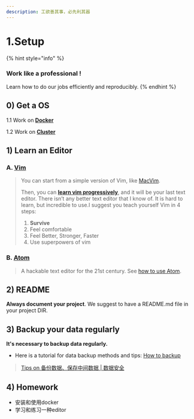 ```yaml
---
description: 工欲善其事，必先利其器
---
```


# 1.Setup

{% hint style="info" %}
### Work like a professional !

Learn how to do our jobs efficiently and reproducibly.
{% endhint %}

## 0\) Get a OS

1.1 Work on [**Docker**](1.1.docker.md)

1.2 Work on [**Cluster**](1.2-cluster.md)

## 1\) Learn an Editor

### A. [Vim](http://www.vim.org/)

> You can start from a simple version of Vim, like [MacVim](https://www.vim.org/download.php#mac).
>
> Then, you can [**learn vim progressively**](http://yannesposito.com/Scratch/en/blog/Learn-Vim-Progressively/), and it will be your last text editor. There isn’t any better text editor that I know of. It is hard to learn, but incredible to use.I suggest you teach yourself Vim in 4 steps:
>
> 1. **Survive**
> 2. Feel comfortable
> 3. Feel Better, Stronger, Faster
> 4. Use superpowers of vim

### B. [Atom](https://github.com/atom)

> A hackable text editor for the 21st century. See [how to use Atom](https://www.evernote.com/l/ABJeb9FdBc1BC6AZSgWh4Ujc_StdcFYl-kw).

## 2\) README

**Always document your project**. We suggest to have a README.md file in your project DIR.

## 3\)  Backup your data regularly

**It's necessary to backup data regularly.**

* Here is a tutorial for data backup methods and tips: [How to backup](../../appendix/appendix-iii.-how-to-backup.md)

> [Tips on 备份数据、保存中间数据 \| 数据安全](https://www.evernote.com/l/ABLaXPPQIg1FM5Kgl1AoLqLj67CR1Cv44ws)

## 4\) Homework

* 安装和使用docker
* 学习和练习一种editor

